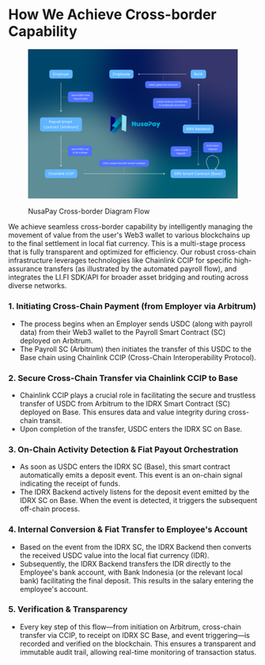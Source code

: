 # How We Achieve Cross-border Capability

<figure><img src="../.gitbook/assets/diagram nusapay bg gradient.png" alt=""><figcaption><p>NusaPay Cross-border Diagram Flow</p></figcaption></figure>

We achieve seamless cross-border capability by intelligently managing the movement of value from the user's Web3 wallet to various blockchains up to the final settlement in local fiat currency. This is a multi-stage process that is fully transparent and optimized for efficiency. Our robust cross-chain infrastructure leverages technologies like Chainlink CCIP for specific high-assurance transfers (as illustrated by the automated payroll flow), and integrates the LI.FI SDK/API for broader asset bridging and routing across diverse networks.

### 1. Initiating Cross-Chain Payment (from Employer via Arbitrum)

* The process begins when an Employer sends USDC (along with payroll data) from their Web3 wallet to the Payroll Smart Contract (SC) deployed on Arbitrum.
* The Payroll SC (Arbitrum) then initiates the transfer of this USDC to the Base chain using Chainlink CCIP (Cross-Chain Interoperability Protocol).

### 2. Secure Cross-Chain Transfer via Chainlink CCIP to Base

* Chainlink CCIP plays a crucial role in facilitating the secure and trustless transfer of USDC from Arbitrum to the IDRX Smart Contract (SC) deployed on Base. This ensures data and value integrity during cross-chain transit.
* Upon completion of the transfer, USDC enters the IDRX SC on Base.

### 3. On-Chain Activity Detection & Fiat Payout Orchestration

* As soon as USDC enters the IDRX SC (Base), this smart contract automatically emits a deposit event. This event is an on-chain signal indicating the receipt of funds.
* The IDRX Backend actively listens for the deposit event emitted by the IDRX SC on Base. When the event is detected, it triggers the subsequent off-chain process.

### 4. Internal Conversion & Fiat Transfer to Employee's Account

* Based on the event from the IDRX SC, the IDRX Backend then converts the received USDC value into the local fiat currency (IDR).
* Subsequently, the IDRX Backend transfers the IDR directly to the Employee's bank account, with Bank Indonesia (or the relevant local bank) facilitating the final deposit. This results in the salary entering the employee's account.

### 5. Verification & Transparency

* Every key step of this flow—from initiation on Arbitrum, cross-chain transfer via CCIP, to receipt on IDRX SC Base, and event triggering—is recorded and verified on the blockchain. This ensures a transparent and immutable audit trail, allowing real-time monitoring of transaction status.
